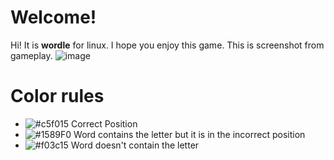# Welcome!
Hi! It is **wordle** for linux. I hope you enjoy this game. This is screenshot from gameplay.
![image](https://user-images.githubusercontent.com/72090354/162289009-0a9b4c5a-d48a-4e24-8b0f-579c7facad71.png)

# Color rules
 - ![#c5f015](https://via.placeholder.com/15/c5f015/000000?text=+) Correct Position
 - ![#1589F0](https://via.placeholder.com/15/1589F0/000000?text=+) Word contains the letter but it is in the incorrect position
 - ![#f03c15](https://via.placeholder.com/15/f03c15/000000?text=+) Word doesn't contain the letter
